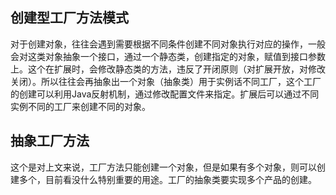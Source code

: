 ## 创建型工厂方法模式

对于创建对象，往往会遇到需要根据不同条件创建不同对象执行对应的操作，一般会对这类对象抽象一个接口，通过一个静态类，创建指定的对象，赋值到接口参数上。这个在扩展时，会修改静态类的方法，违反了开闭原则（对扩展开放，对修改关闭）。所以往往会再抽象出一个对象（抽象类）用于实例话不同工厂，这个工厂的创建可以利用Java反射机制，通过修改配置文件来指定。扩展后可以通过不同实例不同的工厂来创建不同的对象。

## 抽象工厂方法

这个是对上文来说，工厂方法只能创建一个对象，但是如果有多个对象，则可以创建多个，目前看没什么特别重要的用途。工厂的抽象类要实现多个产品的创建。